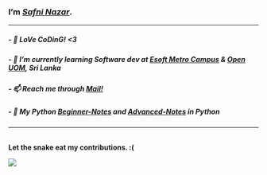 <h3>I’m <i><a href='https://safnisha.mystrikingly.com/'>Safni Nazar</a></i>.</h3>
<hr>

<h5>- 👨‍ LoVe CoDinG! <3</h5>
<h5>- 🌱 I’m currently learning Software dev at <a href='https://esoft.lk/'>Esoft Metro Campus</a> & <a href='https://open.uom.lk/'>Open UOM</a>, Sri Lanka</h5>
<h5>- 📫 Reach me through <a href="mailto:shafninasar50@gmail.com">Mail!</a></h5>
<h5>- 🐍 My Python <a href='https://shafnisha.notion.site/Python-For-Beginners-07c600b75b6c49aea34f083c7b15e4e8'>Beginner-Notes</a> and <a href='https://shafnisha.notion.site/Python-advanced-61ec69ce3aa34d3597fd5410b15b20f3'>Advanced-Notes</a> in Python</h5> 
<!-- <img align="right" alt="Coding" width="320" src="https://media.giphy.com/media/qgQUggAC3Pfv687qPC/giphy.gif"> -->
<hr>
<br> 
<b>Let the snake eat my contributions. :(</b>
<p align="left"> <img src="https://user-images.githubusercontent.com/120065120/212209674-07b3685e-1127-4f42-9871-3a423d343fa2.svg" /> </p>
<!-- ![snake gif](https://github.com/shafni50/shafni50/blob/output/github-contribution-grid-snake.gif) -->



